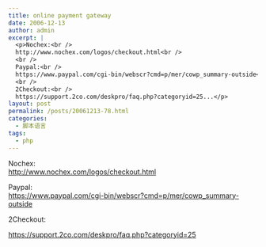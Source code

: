 ```yaml
---
title: online payment gateway
date: 2006-12-13
author: admin
excerpt: |
  <p>Nochex:<br />
  http://www.nochex.com/logos/checkout.html<br />
  <br />
  Paypal:<br />
  https://www.paypal.com/cgi-bin/webscr?cmd=p/mer/cowp_summary-outside<br />
  <br />
  2Checkout:<br />
  https://support.2co.com/deskpro/faq.php?categoryid=25...</p>
layout: post
permalink: /posts/20061213-78.html
categories:
  - 脚本语言
tags:
  - php
---
```

Nochex:  
http://www.nochex.com/logos/checkout.html

Paypal:  
https://www.paypal.com/cgi-bin/webscr?cmd=p/mer/cowp_summary-outside

2Checkout:

https://support.2co.com/deskpro/faq.php?categoryid=25